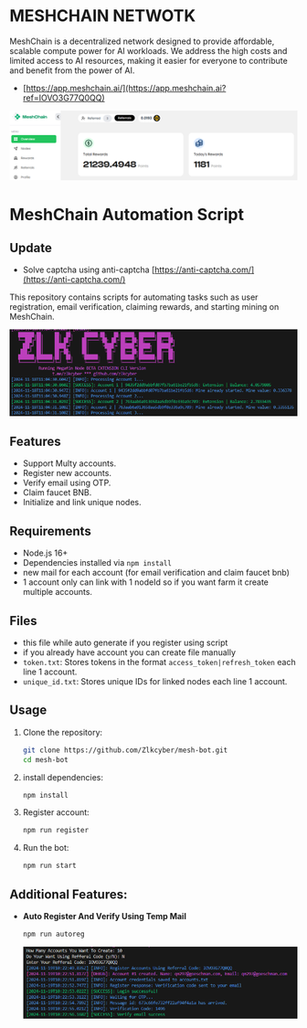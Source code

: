 # MESHCHAIN NETWOTK

MeshChain is a decentralized network designed to provide affordable, scalable compute power for AI workloads. We address the high costs and limited access to AI resources, making it easier for everyone to contribute and benefit from the power of AI.

- [https://app.meshchain.ai/](https://app.meshchain.ai?ref=IOVO3G77Q0QQ)

![mesh](image.png)

# MeshChain Automation Script

## Update

- Solve captcha using anti-captcha [https://anti-captcha.com/](https://anti-captcha.com/)

This repository contains scripts for automating tasks such as user registration, email verification, claiming rewards, and starting mining on MeshChain.

![banner](image-1.png)

## Features

- Support Multy accounts.
- Register new accounts.
- Verify email using OTP.
- Claim faucet BNB.
- Initialize and link unique nodes.

## Requirements

- Node.js 16+
- Dependencies installed via `npm install`
- new mail for each account (for email verification and claim faucet bnb)
- 1 account only can link with 1 nodeId so if you want farm it create multiple accounts.

## Files

- this file while auto generate if you register using script
- if you already have account you can create file manually
- `token.txt`: Stores tokens in the format `access_token|refresh_token` each line 1 account.
- `unique_id.txt`: Stores unique IDs for linked nodes each line 1 account.

## Usage

1. Clone the repository:
   ```bash
   git clone https://github.com/Zlkcyber/mesh-bot.git
   cd mesh-bot
   ```
2. install dependencies:
   ```bash
   npm install
   ```
3. Register account:
   ```bash
   npm run register
   ```
4. Run the bot:
   ```bash
   npm run start
   ```

## Additional Features:

- **Auto Register And Verify Using Temp Mail**

  ```bash
  npm run autoreg
  ```

  ![auto register](image-2.png)
